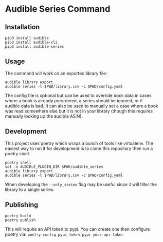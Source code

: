 # Audible Series Command

## Installation

```
pip3 install audible
pip3 install audible-cli
pip3 install audible-series
```

## Usage

The command will work on an exported library file:

```
audible library export
audible series -l $PWD/library.csv -c $PWD/config.yaml
```

The config file is optional but can be used to override book data in cases where
a book is already preordered, a series should be ignored, or if audible data is
bad.  It can also be used to manually set a case where a book was read somewhere
else but it is not in your library (though this requires manually looking up the
audible ASIN).

## Development


This project uses poetry which wraps a bunch of tools like virtualenv.  The
easiest way to run it for development is to clone this repository then run a
poetry shell.

```
poetry shell
set -x AUDIBLE_PLUGIN_DIR $PWD/audible_series
audible library export
audible series -l $PWD/library.csv -c $PWD/config.yaml
```

When developing the `--only_series` flag may be useful since it will filter the
library to a single series.

## Publishing

```
poetry build
poetry publish
```

This will require an API token to pypi.  You can create one then configure poetry via: `poetry config pypi-token.pypi your-api-token`
